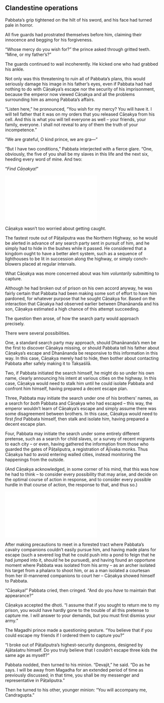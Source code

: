 ## Clandestine operations

Pabbata’s grip tightened on the hilt of his sword, and his face had turned pale in horror.

All five guards had prostrated themselves before him, claiming their innocence and begging for his forgiveness.

“Whose mercy do you wish for?” the prince asked through gritted teeth. “Mine, or my father’s?”

The guards continued to wail incoherently. He kicked one who had grabbed his ankle.

Not only was this threatening to ruin all of Pabbata’s plans, this would seriously damage his image in his father’s eyes, even if Pabbata had had nothing to do with Cāṇakya’s escape nor the security of his imprisonment, because the emperor now viewed Cāṇakya and all the problems surrounding him as among Pabbata’s affairs.

“Listen here,” he pronounced, “You wish for my mercy? You will have it. I will tell father that it was on my orders that you released Cāṇakya from his cell. And this is what you will tell everyone as well – your friends, your family, everyone. I shall not reveal to any of them the truth of your incompetence.”

“We are grateful, O kind prince, we are gra—”

“But I have two conditions,” Pabbata interjected with a fierce glare. “One, obviously, the five of you shall be my slaves in this life and the next six, heeding every word of mine. And two:

“_Find Cāṇakya!_”

![arthasastra](../specials/quotes/arthasastra.md#qualities)

Cāṇakya wasn’t too worried about getting caught.

The fastest route out of Pāṭaliputra was the Northern Highway, so he would be alerted in advance of any search party sent in pursuit of him, and he simply had to hide in the bushes while it passed. He considered that a kingdom ought to have a better alert system, such as a sequence of lighthouses to be lit in succession along the highway, or simply conch-blowers placed at regular intervals.

What Cāṇakya was more concerned about was him _voluntarily_ submitting to capture.

Although he had broken out of prison on his own accord anyway, he was fairly certain that Pabbata had been making some sort of effort to have him pardoned, for whatever purpose that he sought Cāṇakya for. Based on the interaction that Cāṇakya had observed earlier between Dhanānanda and his son, Cāṇakya estimated a high chance of this attempt succeeding.

The question then arose, of how the search party would approach precisely.

There were several possibilities.

One, a standard search party may approach, should Dhanānanda’s men be the first to discover Cāṇakya missing, or should Pabbata tell his father about Cāṇakya’s escape and Dhanānanda be responsive to this information in this way. In this case, Cāṇakya merely had to hide, then bother about contacting Pabbata after safely making it to Takṣaśilā.

Two, if Pabbata initiated the search himself, he might do so under his own name, clearly announcing his intent at various cities on the highway. In this case, Cāṇakya would need to stalk him until he could isolate Pabbata and confront him himself, having prepared a decent escape plan.

Three, Pabbata may initiate the search under one of his brothers’ names, as a search for _both_ Pabbata and Cāṇakya who had escaped – this way, the emperor wouldn’t learn of Cāṇakya’s escape and simply assume there was some disagreement between brothers. In this case, Cāṇakya would need to first _find_ Pabbata himself, then stalk and isolate him, having prepared a decent escape plan.

Four, Pabbata may initiate the search under some entirely different pretense, such as a search for child slaves, or a survey of recent migrants to each city – or even, having gathered the information from those who guarded the gates of Pāṭaliputra, a registration of Ājīvaka monks. Thus Cāṇakya had to avoid entering walled cities, instead monitoring the happenings from the outside.

(And Cāṇakya acknowledged, in some corner of his mind, that this was how he had to think – to consider every possibility that may arise, and decide on the optimal course of action in response, and to consider every possible hurdle in that course of action, the response to that, and thus so.)

![scheme_0](../specials/quotes/arthasastra.md#scheme_0)

After making precautions to meet in a forested tract where Pabbata’s cavalry companions couldn’t easily pursue him, and having made plans for escape (such a severed log that he could push into a pond to feign that he had jumped into it, should he be pursued), and having found an opportune moment where Pabbata was isolated from his army – as an archer isolated his target from a phalanx to shoot him, or as a man isolated a courtesan from her ill-mannered companions to court her – Cāṇakya showed himself to Pabbata.

“Cāṇakya!” Pabbata cried, then cringed. “And do you _have_ to maintain that appearance?”

Cāṇakya accepted the dhoti. “I assume that if you sought to return me to my prison, you would have hardly gone to the trouble of all this pretense to capture me. I will answer to your demands, but you must first dismiss your army.”

The Magadhi prince made a questioning gesture. “You believe that if you could escape my friends if I ordered them to capture you?”

“I broke out of Pāṭaliputra’s highest-security dungeons, designed by Ajātaśatru himself. Do you truly believe that I couldn’t escape three kids the same age as myself?”

Pabbata nodded, then turned to his minion. “Devajit,” he said. “Do as he says. I will be away from Magadha for an extended period of time as previously discussed; in that time, you shall be my messenger and representative in Pāṭaliputra.”

Then he turned to his other, younger minion: “You will accompany me, Candragupta.”